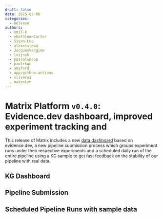 ```yaml
---
draft: false
date: 2025-03-06
categories:
  - Release
authors:
  - emil-k
  - eKathleenCarter
  - Siyan-Luo
  - alexeistepa
  - JacquesVergine
  - lvijnck
  - pascalwhoop
  - piotrkan
  - amyford
  - app/github-actions
  - oliverw1
  - matentzn
---
```


# Matrix Platform `v0.4.0`: Evidence.dev dashboard, improved experiment tracking and 

This release of Matrix includes a new [data
dashboard](https://data.dev.everycure.org/versions/latest/evidence) based on
evidence.dev, a new pipeline submission process which groups experiment runs under their
respective experiments and a scheduled daily run of the entire pipeline using a KG sample to get fast feedback on the stability of our pipeline with real data. 

<!-- more -->

## KG Dashboard

## Pipeline Submission

## Scheduled Pipeline Runs with sample data


<!-- Notes 


## What's Changed
### Exciting New Features 🎉
* Feat/run sampling pipeline on schedule by @emil-k in https://github.com/everycure-org/matrix/pull/1105
* [Infra sync] Evidence.dev infrastructure  by @pascalwhoop in https://github.com/everycure-org/matrix/pull/1112
* Quality control data for Evidence.dev by @JacquesVergine in https://github.com/everycure-org/matrix/pull/1076
* Add --nodes to Kedro submit by @lvijnck in https://github.com/everycure-org/matrix/pull/1142
* Add a summary page to Evidence with ARPA metrics by @JacquesVergine in https://github.com/everycure-org/matrix/pull/1194
### Bugfixes 🐛
* Correct the scope of information used to generate the release notes. by @Siyan-Luo in https://github.com/everycure-org/matrix/pull/1096
* Bug/add gh token for kedro submit step in GH Actions by @Siyan-Luo in https://github.com/everycure-org/matrix/pull/1132
* Modify the location of AI-generated notes file by @Siyan-Luo in https://github.com/everycure-org/matrix/pull/1129
* Debug/use git command instead of gh command by @Siyan-Luo in https://github.com/everycure-org/matrix/pull/1178
* Debug/allow bump type input from UI by @Siyan-Luo in https://github.com/everycure-org/matrix/pull/1223
### Technical Enhancements 🧰
* Remove hardcoded SILC config by @lvijnck in https://github.com/everycure-org/matrix/pull/973
* Add GitHub release dataset for drug and disease list ingestion by @JacquesVergine in https://github.com/everycure-org/matrix/pull/1050
* Create Slack notification when pipeline submission fails on GHAction by @Siyan-Luo in https://github.com/everycure-org/matrix/pull/1141
* Setup IAP OAuth for use with MLFlow by @pascalwhoop in https://github.com/everycure-org/matrix/pull/897
* Add ability to specify mlflow experiment by name by @amyford in https://github.com/everycure-org/matrix/pull/1093
* Refactor preprocessing pipeline  by @piotrkan in https://github.com/everycure-org/matrix/pull/1088
* Fix writing to the gsheets for SILC sheet by @piotrkan in https://github.com/everycure-org/matrix/pull/1193
* Allow sample run to be manually triggered by @JacquesVergine in https://github.com/everycure-org/matrix/pull/1206
* include drug and disease in release info by @emil-k in https://github.com/everycure-org/matrix/pull/1221
### Documentation ✏️
* Remove GOOGLE_CREDENTIALS env variable from installation documentation by @JacquesVergine in https://github.com/everycure-org/matrix/pull/1108
* Add documentation for disease tagging / categorisation feature by @matentzn in https://github.com/everycure-org/matrix/pull/955
* Improve sampling documentation with release specific instructions by @JacquesVergine in https://github.com/everycure-org/matrix/pull/1166
* Define process to fix a KG release by @JacquesVergine in https://github.com/everycure-org/matrix/pull/1207
* Add documentation for explaining more tags over releases by @Siyan-Luo in https://github.com/everycure-org/matrix/pull/1209
### Newly onboarded colleagues 🚤
* Create new-eKathleenCarter.asc by @eKathleenCarter in https://github.com/everycure-org/matrix/pull/1032
### Other Changes
* Fix clinical trial preprocessing nodes by @alexeistepa in https://github.com/everycure-org/matrix/pull/1039
* Fix normalizer always returning `normalization_success=True` by @piotrkan in https://github.com/everycure-org/matrix/pull/1060
* Feat/log datasets used to mlflow by @emil-k in https://github.com/everycure-org/matrix/pull/1048
* Fix mlflow metric tracking by @piotrkan in https://github.com/everycure-org/matrix/pull/1075
* Fix ec medical nodes in preprocessing by @alexeistepa in https://github.com/everycure-org/matrix/pull/1052
* Fix schema check in preprocessing pipeline by @piotrkan in https://github.com/everycure-org/matrix/pull/1082
* Update onboarding docs to include container registry auth by @amyford in https://github.com/everycure-org/matrix/pull/1081
* Bump disease list and fix release list name  by @piotrkan in https://github.com/everycure-org/matrix/pull/1072
* Better cli for quickly adding users to multiple teams by @pascalwhoop in https://github.com/everycure-org/matrix/pull/1040
* Debug/Notes and articles generation by @Siyan-Luo in https://github.com/everycure-org/matrix/pull/1059
* Fix deadlocking on subprocess calls by @oliverw1 in https://github.com/everycure-org/matrix/pull/1089
* Feat/add custom argo prometheus metric on failed workflow status by @emil-k in https://github.com/everycure-org/matrix/pull/1098
* pinned torch and re-generate requirements on mac by @oliverw1 in https://github.com/everycure-org/matrix/pull/1109
* Update BigQuery table if it exists instead of creating it by @JacquesVergine in https://github.com/everycure-org/matrix/pull/1110
* Hotfix - change version for GT in ingestion catalog by @piotrkan in https://github.com/everycure-org/matrix/pull/1116
* Setup drugmech ingestion by @lvijnck in https://github.com/everycure-org/matrix/pull/1041
* Fix integration pipeline error with missing interpolation key by @JacquesVergine in https://github.com/everycure-org/matrix/pull/1123
* Disable stability metrics (temporarily) by @piotrkan in https://github.com/everycure-org/matrix/pull/1126
* Move de-duplication to integration from preprocessing by @piotrkan in https://github.com/everycure-org/matrix/pull/1118
* Evidence.dev code & deployment & CI by @pascalwhoop in https://github.com/everycure-org/matrix/pull/1085
* Add upstream data source to Neo4j edges by @JacquesVergine in https://github.com/everycure-org/matrix/pull/1131
* Correct BQ reporting table names and change tests to cover cloud catalog by @JacquesVergine in https://github.com/everycure-org/matrix/pull/1133
* add min max to reported aggregations by @alexeistepa in https://github.com/everycure-org/matrix/pull/1152
* increasing the timeout to handle api overloading by @emil-k in https://github.com/everycure-org/matrix/pull/1146
* [mini] status badges in readme by @pascalwhoop in https://github.com/everycure-org/matrix/pull/1145
* Improved sankey on evdev dashboard by @pascalwhoop in https://github.com/everycure-org/matrix/pull/1153
* Format kedro experiment docs by @amyford in https://github.com/everycure-org/matrix/pull/1159
* Update test configuration for topological embeddings to reduce integration test duration by @lvijnck in https://github.com/everycure-org/matrix/pull/1161
* Fix/embeddins resources by @emil-k in https://github.com/everycure-org/matrix/pull/1170
* Use OAuth secret from git crypt. Add docs by @amyford in https://github.com/everycure-org/matrix/pull/1168
* Hotfix - fix make fetch_secrets missing variable and twice defined by @amyford in https://github.com/everycure-org/matrix/pull/1172
* Fix modelling bug - modelling cloud catalog  by @alexeistepa in https://github.com/everycure-org/matrix/pull/1165
* Fix catalog in ingestion by @piotrkan in https://github.com/everycure-org/matrix/pull/1176
* Revert window size to 10 for Node2Vec Embeddings by @piotrkan in https://github.com/everycure-org/matrix/pull/1184
* add rank columns by @alexeistepa in https://github.com/everycure-org/matrix/pull/1186
* Test deploy evidence.dev 0.3.3 by @JacquesVergine in https://github.com/everycure-org/matrix/pull/1190
* Resource allocation changes for embeddings pipeline by @emil-k in https://github.com/everycure-org/matrix/pull/1179
* Feat/archive mlflow runs by @amyford in https://github.com/everycure-org/matrix/pull/1181
* only log mlflow dataset if it hasn't been logged before. by @emil-k in https://github.com/everycure-org/matrix/pull/1180
* Reduce resource requirements for edge and node ingestion into Neo4j. by @oliverw1 in https://github.com/everycure-org/matrix/pull/1195
* Debug/expand mlflow hook logging by @emil-k in https://github.com/everycure-org/matrix/pull/1204


**Full Changelog**: https://github.com/everycure-org/matrix/compare/v0.3.0...v0.4.0
-->